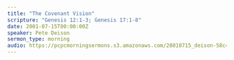 ```yaml
---
title: "The Covenant Vision"
scripture: "Genesis 12:1-3; Genesis 17:1-8"
date: 2001-07-15T00:00:00Z
speaker: Pete Deison
sermon_type: morning
audio: https://pcpcmorningsermons.s3.amazonaws.com/20010715_deison-58c483e4b7713.mp3 
---
```



